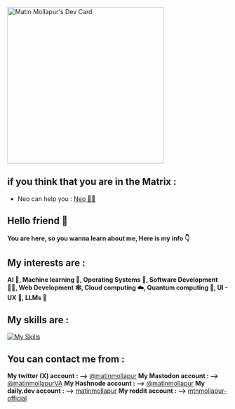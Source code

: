 <a href="https://app.daily.dev/matinmollapur"><img src="https://api.daily.dev/devcards/v2/a6u6FrCSCppDBc7zD5guQ.png?type=default&r=t3b" width="356" alt="Matin Mollapur's Dev Card"/></a>

## if you think that you are in the Matrix :

- Neo can help you : [Neo 🧑‍💻 ](https://chat.openai.com/g/g-SE8pdxEJL-neo)

## Hello friend 🥷

**You are here, so you wanna learn about me, Here is my info 👇**

## My interests are : 
**AI 🧠, Machine learning 🔮, Operating Systems 📱, Software Development 👨‍💻, Web Development 🕸️, Cloud computing ☁️, Quantum computing 🦾, UI - UX 📲, LLMs 🤖**

## My skills are :
[![My Skills](https://skillicons.dev/icons?i=js,html,css,wasm,aws,azure,blender,bootstrap,bun,cloudflare,docker,dart,py,firebase,flutter,flask,django,git,github,gitlab,go,pytorch,tailwind,tensorflow,linux,swift,vue,nodejs&perline=5)](https://skillicons.dev)

## You can contact me from :
**My twitter (X) account : -->** [@matinmollapur](https://twitter.com/matinmollapur)
**My Mastodon account : -->** [@matinmollapurVA](https://mastodon.social/@matinmollapurVA)
**My Hashnode account : -->** [@matinmollapur](hashnode.com/@matinmollapur)
**My daily.dev account : -->** [matinmollapur](app.daily.dev/matinmollapur)
**My reddit account : -->** [mtnmollapur-official](https://www.reddit.com/user/Mtnmollapur_official)
